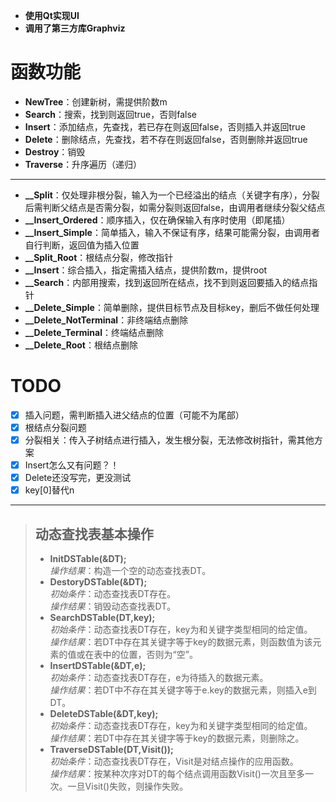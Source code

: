 + **使用Qt实现UI**
+ **调用了第三方库Graphviz**
# 函数功能
+ **NewTree**：创建新树，需提供阶数m
+ **Search**：搜索，找到则返回true，否则false
+ **Insert**：添加结点，先查找，若已存在则返回false，否则插入并返回true
+ **Delete**：删除结点，先查找，若不存在则返回false，否则删除并返回true
+ **Destroy**：销毁
+ **Traverse**：升序遍历（递归）
***
+ **__Split**：仅处理非根分裂，输入为一个已经溢出的结点（关键字有序），分裂后需判断父结点是否需分裂，如需分裂则返回false，由调用者继续分裂父结点
+ **__Insert_Ordered**：顺序插入，仅在确保输入有序时使用（即尾插）
+ **__Insert_Simple**：简单插入，输入不保证有序，结果可能需分裂，由调用者自行判断，返回值为插入位置
+ **__Split_Root**：根结点分裂，修改指针
+ **__Insert**：综合插入，指定需插入结点，提供阶数m，提供root
+ **__Search**：内部用搜索，找到返回所在结点，找不到则返回要插入的结点指针
+ **__Delete_Simple**：简单删除，提供目标节点及目标key，删后不做任何处理
+ **__Delete_NotTerminal**：非终端结点删除
+ **__Delete_Terminal**：终端结点删除
+ **__Delete_Root**：根结点删除
# TODO
+ [x] 插入问题，需判断插入进父结点的位置（可能不为尾部）
+ [x] 根结点分裂问题
+ [x] 分裂相关：传入子树结点进行插入，发生根分裂，无法修改树指针，需其他方案
+ [x] Insert怎么又有问题？！
+ [x] Delete还没写完，更没测试
+ [x] key[0]替代n
***
> ## 动态查找表基本操作
> + **InitDSTable(&DT);**  
>   *操作结果*：构造一个空的动态查找表DT。
> + **DestoryDSTable(&DT);**  
>   *初始条件*：动态查找表DT存在。  
>   *操作结果*：销毁动态查找表DT。
> + **SearchDSTable(DT,key);**  
>   *初始条件*：动态查找表DT存在，key为和关键字类型相同的给定值。  
>   *操作结果*：若DT中存在其关键字等于key的数据元素，则函数值为该元素的值或在表中的位置，否则为“空”。
> + **InsertDSTable(&DT,e);**  
>   *初始条件*：动态查找表DT存在，e为待插入的数据元素。  
>   *操作结果*：若DT中不存在其关键字等于e.key的数据元素，则插入e到DT。
> + **DeleteDSTable(&DT,key);**  
>   *初始条件*：动态查找表DT存在，key为和关键字类型相同的给定值。  
>   *操作结果*：若DT中存在其关键字等于key的数据元素，则删除之。
> + **TraverseDSTable(DT,Visit());**  
>   *初始条件*：动态查找表DT存在，Visit是对结点操作的应用函数。  
>   *操作结果*：按某种次序对DT的每个结点调用函数Visit()一次且至多一次。一旦Visit()失败，则操作失败。